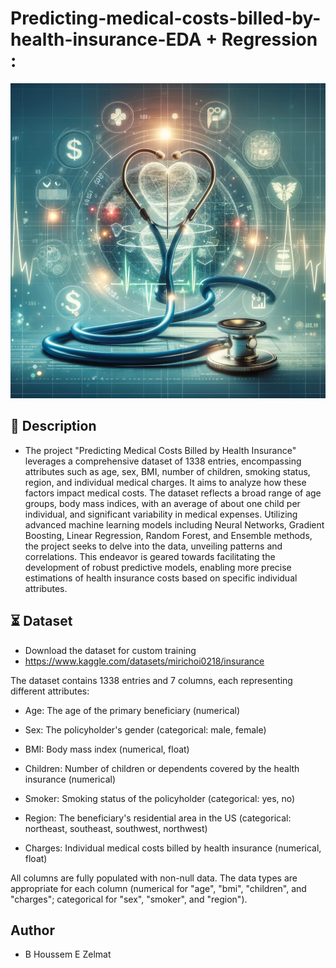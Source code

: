 # Predicting-medical-costs-billed-by-health-insurance-EDA + Regression :

![alt text](https://github.com/BheZelmat/Predicting-medical-costs-billed-by-health-insurance-EDA-Regression-/blob/main/img.png?raw=true)
  
## 📝 Description
- The project "Predicting Medical Costs Billed by Health Insurance" leverages a comprehensive dataset of 1338 entries, encompassing attributes such as age, sex, BMI, number of children, smoking status, region, and individual medical charges. It aims to analyze how these factors impact medical costs.
 The dataset reflects a broad range of age groups, body mass indices, with an average of about one child per individual, and significant variability in medical expenses.
 Utilizing advanced machine learning models including Neural Networks, Gradient Boosting, Linear Regression, Random Forest, and Ensemble methods, the project seeks to delve into the data, unveiling patterns and correlations.
This endeavor is geared towards facilitating the development of robust predictive models, enabling more precise estimations of health insurance costs based on specific individual attributes.

## ⏳ Dataset
- Download the dataset for custom training
- https://www.kaggle.com/datasets/mirichoi0218/insurance
  
The dataset contains 1338 entries and 7 columns, each representing different attributes:

* Age: The age of the primary beneficiary (numerical)

* Sex: The policyholder's gender (categorical: male, female)

* BMI: Body mass index (numerical, float)

* Children: Number of children or dependents covered by the health insurance (numerical)

* Smoker: Smoking status of the policyholder (categorical: yes, no)

* Region: The beneficiary's residential area in the US (categorical: northeast, southeast, southwest, northwest)

* Charges: Individual medical costs billed by health insurance (numerical, float)

All columns are fully populated with non-null data. The data types are appropriate for each column (numerical for "age", "bmi", "children", and "charges"; categorical for "sex", "smoker", and "region").

## Author 
- B Houssem E Zelmat 

